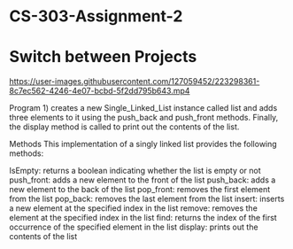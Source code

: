 # CS-303-Assignment-2
# Switch between Projects

https://user-images.githubusercontent.com/127059452/223298361-8c7ec562-4246-4e07-bcbd-5f2dd795b643.mp4




Program 1) creates a new Single_Linked_List instance called list and adds three elements to it using the push_back and push_front methods. Finally, the display method is called to print out the contents of the list.

Methods
This implementation of a singly linked list provides the following methods:

IsEmpty: returns a boolean indicating whether the list is empty or not
push_front: adds a new element to the front of the list
push_back: adds a new element to the back of the list
pop_front: removes the first element from the list
pop_back: removes the last element from the list
insert: inserts a new element at the specified index in the list
remove: removes the element at the specified index in the list
find: returns the index of the first occurrence of the specified element in the list
display: prints out the contents of the list
